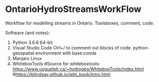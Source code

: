 # OntarioHydroStreamsWorkFlow
Workflow for modelling streams in Ontario. Toolsboxes, comment, code. 

Software (and notes): 
1. Python 3.6.6 64-bit
2. Visual Studio Code 
Ctrl+/ to comment out blocks of code.
python-geospatial environment with base:conda 
3. Manjaro Linux 
4. WhiteboxTools 
#Source for whiteboxtools: https://www.uoguelph.ca/~hydrogeo/WhiteboxTools/index.html
#https://jblindsay.github.io/wbt_book/intro.html
